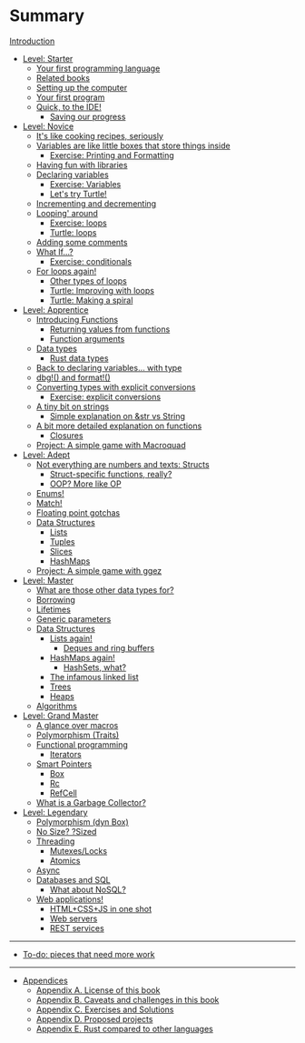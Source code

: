 # Summary

[Introduction](README.md)
- [Level: Starter](./L01_starter.md)    
    - [Your first programming language](./L01starter/001A_first_language.md)
    - [Related books](./L01starter/002A_books.md)
    - [Setting up the computer](./L01starter/003A_setup.md)
    - [Your first program](./L01starter/004A_first_program.md)
    - [Quick, to the IDE!](./L01starter/005A_to_the_IDE.md)
        - [Saving our progress](./L01starter/005B_saving_progress.md)
- [Level: Novice](./L02_novice.md)    
    - [It's like cooking recipes, seriously](./L02novice/006A_recipes.md)
    - [Variables are like little boxes that store things inside](./L02novice/007A_little_boxes.md)
        - [Exercise: Printing and Formatting](./L02novice/007B_ex_print_format.md)
    - [Having fun with libraries](./L02novice/007C_fun_with_libs.md)
    - [Declaring variables](./L02novice/008A_declaring.md)
        - [Exercise: Variables](./L02novice/008B_ex_variables.md)
        - [Let's try Turtle!](./L02novice/008C_turtle.md) 
    - [Incrementing and decrementing](./L02novice/009A_incrementing.md)
    - [Looping' around](./L02novice/010A_looping.md)
        - [Exercise: loops](./L02novice/010B_ex_loops.md)
        - [Turtle: loops](./L02novice/010C_turtle_loops.md) 
    - [Adding some comments](./L02novice/011A_comments.md)
    - [What If…?](./L02novice/012A_ifs.md)
        - [Exercise: conditionals](./L02novice/012B_ex_ifs.md)
    - [For loops again!](./L02novice/013A_loops_again.md)
        - [Other types of loops](./L02novice/013B_other_loops.md)
        - [Turtle: Improving with loops](./L02novice/013C_turtle_loops.md)
        - [Turtle: Making a spiral](./L02novice/013D_turtle_spiral.md)
- [Level: Apprentice](./L03_apprentice.md)
    - [Introducing Functions](./L03apprentice/014A_functions.md)
        - [Returning values from functions](./L03apprentice/014B_func_return.md)
        - [Function arguments](./L03apprentice/014C_func_args.md)
    - [Data types](./L03apprentice/015A_data_types.md)
        - [Rust data types](./L03apprentice/015B_rust_types.md)
    - [Back to declaring variables… with type](./L03apprentice/016A_typedvars.md)
    - [dbg!() and format!()](./L03apprentice/016B_dbg_format.md)
    - [Converting types with explicit conversions](./L03apprentice/017A_conversions.md)
        - [Exercise: explicit conversions](./L03apprentice/017B_ex_conversions.md)
    - [A tiny bit on strings](./L03apprentice/018A_strings_intro.md)
        - [Simple explanation on &str vs String](./L03apprentice/018B_strings_and_str.md)
    - [A bit more detailed explanation on functions](./L03apprentice/X03A_funcs_revisited.md)
        - [Closures](./L03apprentice/014D_closures.md)
    - [Project: A simple game with Macroquad](./L03apprentice/020A_proj_game_macroquad.md)
- [Level: Adept](./L04_adept.md)
    - [Not everything are numbers and texts: Structs](./L04adept/020A_structs.md)
        - [Struct-specific functions, really?](./L04adept/020B_struct_impl.md)
        - [OOP? More like OP](./L04adept/020C_oop.md)
    - [Enums!](./L04adept/021A_enums.md)
    - [Match!](./L04adept/022A_match.md)
    - [Floating point gotchas](./L04adept/023A_float_gotchas.md)
    - [Data Structures]()
        - [Lists]()
        - [Tuples]()
        - [Slices]()
        - [HashMaps]()
    - [Project: A simple game with ggez](./L04adept/023A_proj_game_ggez.md)
- [Level: Master](./L05_master.md)
    - [What are those other data types for?](./L05master/X02A_datatypes.md)
    - [Borrowing](./L05master/023A_borrowing.md)
    - [Lifetimes]()
    - [Generic parameters]()
    - [Data Structures]()
        - [Lists again!]()
            - [Deques and ring buffers]()
        - [HashMaps again!]()
            - [HashSets, what?]()
        - [The infamous linked list]()
        - [Trees]()
        - [Heaps]()
    - [Algorithms]()
- [Level: Grand Master](./L06_grandmaster.md)
    - [A glance over macros]()
    - [Polymorphism (Traits)]()
    - [Functional programming]()
        - [Iterators]()
    - [Smart Pointers]()
        - [Box<T>]()
        - [Rc<T>]()
        - [RefCell<T>]()
    - [What is a Garbage Collector?](./L06grandmaster/X04A_garbage_collector.md)
- [Level: Legendary](./L07_legendary.md)  
    - [Polymorphism (dyn Box)]()
    - [No Size? ?Sized]() 
    - [Threading]()
        - [Mutexes/Locks]()
        - [Atomics]()
    - [Async]()
    - [Databases and SQL]()
        - [What about NoSQL?]()
    - [Web applications!]()
        - [HTML+CSS+JS in one shot]()
        - [Web servers]()
        - [REST services]()
----------------
- [To-do: pieces that need more work](./X01A_TODO.md)
    
----------------
- [Appendices](./Y01A_appendices.md)
    - [Appendix A. License of this book](./Y02A_license.md)
    - [Appendix B. Caveats and challenges in this book](./Y03A_caveats.md)
    - [Appendix C. Exercises and Solutions](./Y04A_solutions.md)
    - [Appendix D. Proposed projects](./Y05A_projects.md)
    - [Appendix E. Rust compared to other languages](./Y06A_rust_compared.md)
